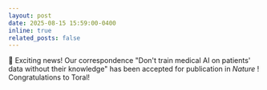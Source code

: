 ```yaml
---
layout: post
date: 2025-08-15 15:59:00-0400
inline: true
related_posts: false
---
```


🎉 Exciting news! Our correspondence "Don't train medical AI on patients' data without their knowledge" has been accepted for publication in *Nature* ! Congratulations to Toral!